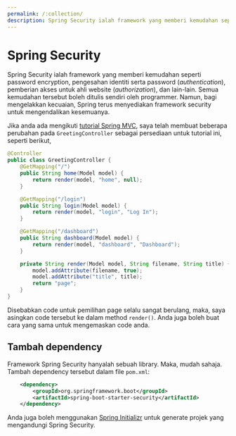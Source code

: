 ```yaml
---
permalink: /:collection/
description: Spring Security ialah framework yang memberi kemudahan seperti password encryption, authentication, authorization, dan lain-lain.
---
```


# Spring Security

Spring Security ialah framework yang memberi kemudahan seperti password
encryption, pengesahan identiti serta password (*authentication*), pemberian
akses untuk ahli website (*authorization*), dan lain-lain. Semua kemudahan
tersebut boleh ditulis sendiri oleh programmer. Namun, bagi mengelakkan
kecuaian, Spring terus menyediakan framework security untuk mengendalikan
kesemuanya.

Jika anda ada mengikuti [tutorial Spring MVC](../springmvc/README.md), saya
telah membuat beberapa perubahan pada `GreetingController` sebagai persediaan
untuk tutorial ini, seperti berikut,

```java
@Controller
public class GreetingController {
    @GetMapping("/")
    public String home(Model model) {
        return render(model, "home", null);
    }

    @GetMapping("/login")
    public String login(Model model) {
        return render(model, "login", "Log In");
    }

    @GetMapping("/dashboard")
    public String dashboard(Model model) {
        return render(model, "dashboard", "Dashboard");
    }

    private String render(Model model, String filename, String title) {
        model.addAttribute(filename, true);
        model.addAttribute("title", title);
        return "page";
    }
}
```

Disebabkan code untuk pemilihan page selalu sangat berulang, maka, saya asingkan
code tersebut ke dalam method `render()`. Anda juga boleh buat cara yang sama
untuk mengemaskan code anda.

## Tambah dependency

Framework Spring Security hanyalah sebuah library. Maka, mudah sahaja. Tambah
dependency tersebut dalam file `pom.xml`:

```xml
    <dependency>
        <groupId>org.springframework.boot</groupId>
        <artifactId>spring-boot-starter-security</artifactId>
    </dependency>
```

Anda juga boleh menggunakan [Spring Initializr](https://start.spring.io/) untuk
generate projek yang mengandungi Spring Security.
